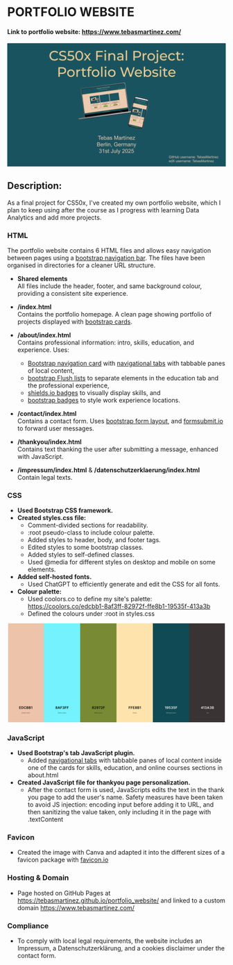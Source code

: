 # PORTFOLIO WEBSITE
#### Link to portfolio website: https://www.tebasmartinez.com/

<p align="center"><img src="images/CS50x-Final-Project.svg" alt="CS50x Final Project title page" width="700"></p>

## Description:
As a final project for CS50x, I've created my own portfolio website, which I plan to keep using after the course as I progress with learning Data Analytics and add more projects.

### HTML
The portfolio website contains 6 HTML files and allows easy navigation between pages using a [bootstrap navigation bar](https://getbootstrap.com/docs/5.3/components/navbar/). The files have been organised in directories for a cleaner URL structure.

- **Shared elements** \
All files include the header, footer, and same background colour, providing a consistent site experience.

- **/index.html** \
Contains the portfolio homepage. A clean page showing portfolio of projects displayed with [bootstrap cards](https://getbootstrap.com/docs/5.3/components/card/).
- **/about/index.html** \
Contains professional information: intro, skills, education, and experience. Uses:
  - [Bootstrap navigation card](https://getbootstrap.com/docs/5.3/components/card/#navigation) with [navigational tabs](https://getbootstrap.com/docs/5.3/components/navs-tabs/#javascript-behavior) with tabbable panes of local content, 
  - [bootstrap Flush lists](https://getbootstrap.com/docs/5.3/components/list-group/#flush) to separate elements in the education tab and the professional experience,
  - [shields.io badges](https://shields.io/badges) to visually display skills, and
  - [bootstrap badges](https://getbootstrap.com/docs/5.3/components/badge/#pill-badges) to style work experience locations.
- **/contact/index.html** \
Contains a contact form. Uses [bootstrap form layout](https://getbootstrap.com/docs/5.3/forms/layout/#forms), and [formsubmit.io](https://formsubmit.co/) to forward user messages.
- **/thankyou/index.html** \
Contains text thanking the user after submitting a message, enhanced with JavaScript.
- **/impressum/index.html** & **/datenschutzerklaerung/index.html** \
Contain legal texts.

### CSS
- **Used Bootstrap CSS framework.**
- **Created styles.css file:**
  - Comment-divided sections for readability.
  - :root pseudo-class to include colour palette.
  - Added styles to header, body, and footer tags.
  - Edited styles to some bootstrap classes.
  - Added styles to self-defined classes.
  - Used @media for different styles on desktop and mobile on some elements.
- **Added self-hosted fonts.**
  - Used ChatGPT to efficiently generate and edit the CSS for all fonts.
- **Colour palette:**
  - Used coolors.co to define my site's palette: https://coolors.co/edcbb1-8af3ff-82972f-ffe8b1-19535f-413a3b
  - Defined the colours under :root in styles.css
<p align="center"><img src="images/palette.png" alt="Colour palette" width="500"></p>

### JavaScript
- **Used Bootstrap's tab JavaScript plugin.**
  - Added [navigational tabs](https://getbootstrap.com/docs/5.3/components/navs-tabs/#javascript-behavior) with tabbable panes of local content inside one of the cards for skills, education, and online courses sections in about.html
- **Created JavaScript file for thankyou page personalization.**
  - After the contact form is used, JavaScripts edits the text in the thank you page to add the user's name. Safety measures have been taken to avoid JS injection: encoding input before adding it to URL, and then sanitizing the value taken, only including it in the page with .textContent

### Favicon
- Created the image with Canva and adapted it into the different sizes of a favicon package with [favicon.io](https://favicon.io/favicon-converter/)

### Hosting & Domain
- Page hosted on GitHub Pages at https://tebasmartinez.github.io/portfolio_website/ and linked to a custom domain https://www.tebasmartinez.com/

### Compliance
- To comply with local legal requirements, the website includes an Impressum, a Datenschutzerklärung, and a cookies disclaimer under the contact form.
